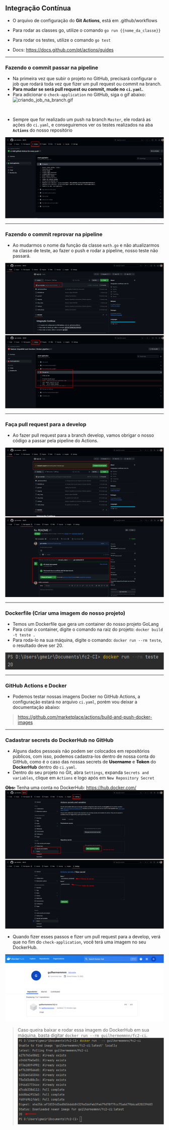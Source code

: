 ## Integração Contínua

- O arquivo de configuração do **Git Actions**, está em .github/workflows
- Para rodar as classes go, utilize o comando `go run {{nome_da_classe}}`
- Para rodar os testes, utilize o comando `go test`

- Docs: https://docs.github.com/pt/actions/guides

---

### Fazendo o commit passar na pipeline

- Na primeira vez que subir o projeto no GitHub, precisará configurar o job que rodará
toda vez que fizer um pull request ou commit na branch.
- **Para mudar se será pull request ou commit, mude no `ci.yaml`.**
- Para adicionar o `check-application` no GitHub, siga o gif abaixo:
![criando_job_na_branch.gif](help_images/criando_job_na_branch.gif)

<br>

- Sempre que for realizado um push na branch `Master`, ele rodará as ações
do `ci.yaml`, e conseguiremos ver os testes realizados na aba **`Actions`**
do nosso repositório

![img.png](help_images/img.png)

---

### Fazendo o commit reprovar na pipeline

- Ao mudarmos o nome da função da classe `math.go` e não atualizarmos
na classe de teste, ao fazer o push e rodar a pipeline, nosso teste
não passará.

![img_2.png](help_images/img_2.png)
![img_1.png](help_images/img_1.png)

---

### Faça pull request para a develop

- Ao fazer pull request para a branch develop, vamos obrigar o nosso
código a passar pela pipeline do Actions.

![img_3.png](help_images/img_3.png)
![img_4.png](help_images/img_4.png)

---

### Dockerfile (Criar uma imagem do nosso projeto)

- Temos um Dockerfile que gera um container do nosso projeto GoLang
- Para criar o container, digite o comando na raiz do projeto: `docker build -t teste .`
- Para roda-lo na sua máquina, digite o comando: `docker run --rm teste`, o resultado deve ser 20.

![img_5.png](help_images/img_5.png)

---

### GitHub Actions e Docker

- Podemos testar nossas imagens Docker no GitHub Actions, a configuração
estará no arquivo `ci.yaml`, porém vou deixar a documentação abaixo:
> https://github.com/marketplace/actions/build-and-push-docker-images

---

### Cadastrar secrets do DockerHub no GitHub

- Alguns dados pessoais não podem ser colocados em repositórios públicos,
com isso, podemos cadastra-los dentro de nossa conta do GitHub, como é
o caso das nossas secrets de **~~Username~~** e **~~Token~~** do **DockerHub** dentro do `ci.yaml`.
- Dentro do seu projeto no Git, abra `Settings`, expanda `Secrets and variables`,
clique em `Actions` e logo após em `New Repository Secret`

**~~Obs:~~** Tenha uma conta no DockerHub: https://hub.docker.com/
![img_6.png](help_images/img_6.png)
![img_7.png](help_images/img_7.png)

- Quando fizer esses passos e fizer um pull request para a develop,
verá que no fim do `check-application`, você terá uma imagem no seu
DockerHub.

![img_8.png](help_images/img_8.png)
> Caso queira baixar e rodar essa imagem do DockerHub em sua máquina,
basta digitar `docker run --rm guilhermemmnn/fc2-ci`.
![img_9.png](help_images/img_9.png)